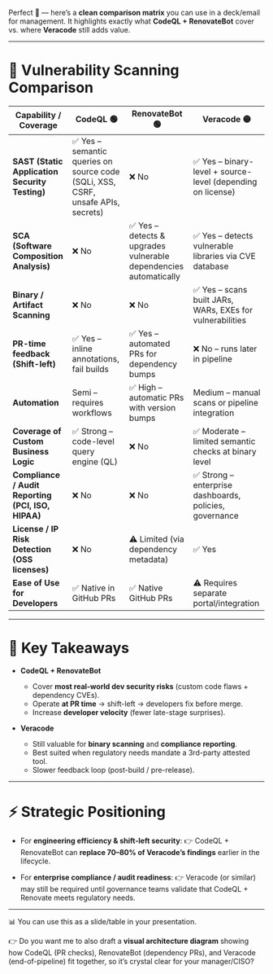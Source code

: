 Perfect 🙌 — here’s a **clean comparison matrix** you can use in a deck/email for management. It highlights exactly what **CodeQL + RenovateBot** cover vs. where **Veracode** still adds value.

---

# 🔐 Vulnerability Scanning Comparison

| Capability / Coverage                              | **CodeQL** 🟢                                                                   | **RenovateBot** 🟢                                               | **Veracode** 🟡                                            |
| -------------------------------------------------- | ------------------------------------------------------------------------------- | ---------------------------------------------------------------- | ---------------------------------------------------------- |
| **SAST (Static Application Security Testing)**     | ✅ Yes – semantic queries on source code (SQLi, XSS, CSRF, unsafe APIs, secrets) | ❌ No                                                             | ✅ Yes – binary-level + source-level (depending on license) |
| **SCA (Software Composition Analysis)**            | ❌ No                                                                            | ✅ Yes – detects & upgrades vulnerable dependencies automatically | ✅ Yes – detects vulnerable libraries via CVE database      |
| **Binary / Artifact Scanning**                     | ❌ No                                                                            | ❌ No                                                             | ✅ Yes – scans built JARs, WARs, EXEs for vulnerabilities   |
| **PR-time feedback (Shift-left)**                  | ✅ Yes – inline annotations, fail builds                                         | ✅ Yes – automated PRs for dependency bumps                       | ❌ No – runs later in pipeline                              |
| **Automation**                                     | Semi – requires workflows                                                       | ✅ High – automatic PRs with version bumps                        | Medium – manual scans or pipeline integration              |
| **Coverage of Custom Business Logic**              | ✅ Strong – code-level query engine (QL)                                         | ❌ No                                                             | ✅ Moderate – limited semantic checks at binary level       |
| **Compliance / Audit Reporting (PCI, ISO, HIPAA)** | ❌ No                                                                            | ❌ No                                                             | ✅ Strong – enterprise dashboards, policies, governance     |
| **License / IP Risk Detection (OSS licenses)**     | ❌ No                                                                            | ⚠️ Limited (via dependency metadata)                             | ✅ Yes                                                      |
| **Ease of Use for Developers**                     | ✅ Native in GitHub PRs                                                          | ✅ Native GitHub PRs                                              | ⚠️ Requires separate portal/integration                    |

---

# 📌 Key Takeaways

* **CodeQL + RenovateBot**

  * Cover **most real-world dev security risks** (custom code flaws + dependency CVEs).
  * Operate **at PR time** → shift-left → developers fix before merge.
  * Increase **developer velocity** (fewer late-stage surprises).

* **Veracode**

  * Still valuable for **binary scanning** and **compliance reporting**.
  * Best suited when regulatory needs mandate a 3rd-party attested tool.
  * Slower feedback loop (post-build / pre-release).

---

# ⚡ Strategic Positioning

* For **engineering efficiency & shift-left security**:
  👉 CodeQL + RenovateBot can **replace 70–80% of Veracode’s findings** earlier in the lifecycle.

* For **enterprise compliance / audit readiness**:
  👉 Veracode (or similar) may still be required until governance teams validate that CodeQL + Renovate meets regulatory needs.

---

📊 You can use this as a slide/table in your presentation.

👉 Do you want me to also draft a **visual architecture diagram** showing how CodeQL (PR checks), RenovateBot (dependency PRs), and Veracode (end-of-pipeline) fit together, so it’s crystal clear for your manager/CISO?
